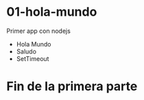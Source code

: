 # 01-hola-mundo
Primer app con nodejs

* Hola Mundo
* Saludo
* SetTimeout

# Fin de la primera parte
